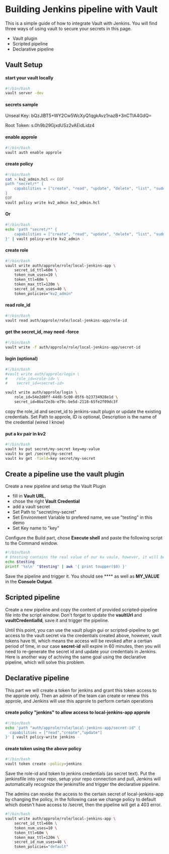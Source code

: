 # Building Jenkins pipeline with Vault

This is a simple guide of how to integrate Vault with Jenkins.
You will find three ways of using vault to secure your secrets in this page.

* Vault plugin
* Scripted pipeline
* Declarative pipeline

## Vault Setup

#### start your vault locally

```bash
#!/bin/bash
vault server -dev
```

#### secrets sample

Unseal Key: bQzJlBT5+WY2Cw5WcXyQ1qgkAvz1nazB+3nCTlA4GdQ=

Root Token: s.0h9b29GjxdUSz2vAEidLidz4

#### enable approle

```bash
#!/bin/bash
vault auth enable approle
```

#### create policy

```bash
#!/bin/bash
cat > kv2_admin.hcl << EOF
path "secret/*" {
    capabilities = ["create", "read", "update", "delete", "list", "sudo"]
}
EOF
vault policy write kv2_admin kv2_admin.hcl
```

#### Or

```bash
#!/bin/bash
echo 'path "secret/*" {
    capabilities = ["create", "read", "update", "delete", "list", "sudo"]
}' | vault policy-write kv2_admin -
```

#### create role

```bash
#!/bin/bash
vault write auth/approle/role/local-jenkins-app \
    secret_id_ttl=60m \
    token_num_uses=10 \
    token_ttl=60m \
    token_max_ttl=120m \
    secret_id_num_uses=40 \
    token_policies="kv2_admin"
```

#### read role_id

```bash
#!/bin/bash
vault read auth/approle/role/local-jenkins-app/role-id
```

#### get the secret_id, may need -force

```bash
#!/bin/bash
vault write -f auth/approle/role/local-jenkins-app/secret-id
```

#### login (optional)

```bash
#!/bin/bash
#vault write auth/approle/login \
#    role_id=<role-id> \
#    secret_id=<secret-id>

vault write auth/approle/login \
    role_id=54e2d8ff-44d8-5c00-05f6-b23734928e1d \
    secret_id=0ba72e3b-e79c-be5d-2118-65fe2f09dc3f
```

copy the role_id and secret_id to jenkins-vault plugin or update the existing credentials. Set Path to approle, ID is optional, Description is the name of the credential (wired I know)

#### put a kv pair in kv2

```bash
#!/bin/bash
vault kv put secret/my-secret key=my-value
vault kv get /secret/my-secret
vault kv get -field=key secret/my-secret
```

## Create a pipeline use the vault plugin

Create a new pipeline and setup the Vault Plugin

* fill in **Vault URL**,
* chose the right **Vault Credential**
* add a vault secret
* Set Path to "secret/my-secret"
* Set Environment Variable to prefered name, we use "testing" in this demo
* Set Key name to "key"

Configure the Build part, chose **Execute shell** and paste the following script to the Command window.

```bash
#!/bin/bash
# $testing contains the real value of our kv vaule, however, it will be masked in the logs, so you will see **** instead of the real vaule. Here we do a hacky way by changing the varible to uppercase to verify that everything works fine.
echo $testing
printf '%s\n' "$testing" | awk '{ print toupper($0) }'
```
Save the pipeline and trigger it. You should see **** as well as **MY_VALUE** in the **Console Output**.

## Scripted pipeline

Create a new pipeline and copy the content of provided scripted-pipeline file into the script window. Don't forget to update the **vaultUrl** and **vaultCredentialId**, save it and trigger the pipeline.

Until this point, you can use the vault plugin gui or scripted-pipeline to get access to the vault secret via the credentials created above, however, vault tokens have ttl, which means the access will be revoked after a certian period of time, in our case **secret-id** will expire in 60 minutes, then you will need to re-generate the secret id and update your credentials in Jenkins. Here is another way of achiving the same goal using the declarative pipeline, which will solve this problem.

## Declarative pipeline

This part we will create a token for jenkins and grant this token access to the approle only.
Then an admin of the team can create or renew this approle, and Jenkins will use this approle to perform certain operations

#### create policy "jenkins" to allow access to local-jenkins-app approle

```bash
#!/bin/bash
echo 'path "auth/approle/role/local-jenkins-app/secret-id" {
  capabilities = ["read","create","update"]
}' | vault policy-write jenkins -
```

#### create token using the above policy

```bash
#!/bin/bash
vault token create -policy=jenkins
```

Save the role-id and token to jenkins credentials (as secret text). Put the jenkinsfile into your repo, setup your repo connection and pull, Jenkins will automatically recognize the jenkinsfile and trigger the declarative pipeline.

The admins can revoke the access to the certain secret of local-jenkins-app by changing the policy, in the following case we change policy to default which doesn't have access to /secret, then the pipeline will get a 403 error.

```bash
#!/bin/bash
vault write auth/approle/role/local-jenkins-app \
    secret_id_ttl=60m \
    token_num_uses=10 \
    token_ttl=60m \
    token_max_ttl=120m \
    secret_id_num_uses=40 \
    token_policies="default"
```
